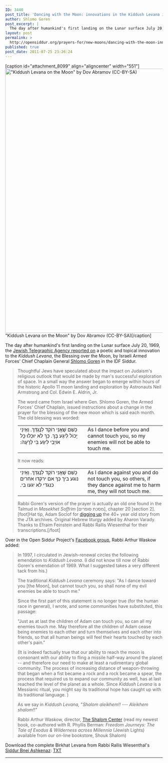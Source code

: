 ```yaml
---
ID: 3440
post_title: 'Dancing with the Moon: innovations in the Kiddush Levana in light of the first moon landing'
author: Shlomo Goren
post_excerpt: |
  The day after humankind's first landing on the Lunar surface July 20, 1969, the <a href="http://blogs.jta.org/archive/article/2011/07/20/3088634/how-israel-and-apollo-11-shared-the-giant-leap-for-mankind">Jewish Telegraphic Agency reported on</a> a poetic and topical innovation to the <em>Kiddush Levana</em>, the Blessing over the Moon, by Israeli Armed Forces' Chief Chaplain General <a href="https://secure.wikimedia.org/wikipedia/en/wiki/Shlomo_Goren">Shlomo Goren</a> in the IDF Siddur.
layout: post
permalink: >
  http://opensiddur.org/prayers-for/new-moons/dancing-with-the-moon-innovations-in-the-kiddush-levana-in-light-of-the-first-moon-landing/
published: true
post_date: 2011-07-25 23:26:24
---
```

[caption id="attachment_8099" align="aligncenter" width="551"]<a href="http://opensiddur.org/wp-content/uploads/2011/07/Kiddush-Levana-on-the-Moon.jpg"><img src="http://opensiddur.org/wp-content/uploads/2011/07/Kiddush-Levana-on-the-Moon.jpg" alt="&quot;Kiddush Levana on the Moon&quot; by Dov Abramov (CC-BY-SA)" width="551" height="844" class="size-full wp-image-8099" /></a> "Kiddush Levana on the Moon" by Dov Abramov (CC-BY-SA)[/caption]

The day after humankind's first landing on the Lunar surface July 20, 1969, the <a href="http://web.archive.org/web/20110811175154/http://archive.jta.org/article/1969/07/22/2950275/prayer-on-advent-of-new-moon-is-altered-to-take-into-account-apollo-11-achievement">Jewish Telegraphic Agency reported on</a> a poetic and topical innovation to the <em>Kiddush Levana</em>, the Blessing over the Moon, by Israeli Armed Forces' Chief Chaplain General <a href="https://secure.wikimedia.org/wikipedia/en/wiki/Shlomo_Goren">Shlomo Goren</a> in the IDF Siddur.

<blockquote>Thoughtful Jews have speculated about the impact on Judaism's religious outlook that would be made by man's successful exploration of space. In a small way the answer began to emerge within hours of the historic Apollo 11 moon landing and exploration by Astronauts Neil Armstrong and Col. Edwin E. Aldrin, Jr.

The word came from Israel where Gen. Shlomo Goren, the Armed Forces' Chief Chaplain, issued instructions about a change in the prayer for the blessing of the new moon which is said each month. The old blessing was worded:
<table style="margin-left: auto;margin-right: auto;">
<tbody>
<tr>
<td style="vertical-align:top;" width="46%">
<div class="liturgy"><span lang="he">
כְּשֵׁם שֶׁאֲנִי רוֹקֵד לְנֶגְדֵּךְ. וְאֵינִי יָכוֹל לִיגַּע בָּךְ.‏
כַּךְ לֹא יוּכְלוּ כָּל אוֹיְבַי לִיגַּע בִּי לְרָעָה:‏
</span></div></td>
 
<td style="vertical-align:top;" width="53%"><div class="english">As I dance before you and cannot touch you,
so my enemies will not be able to touch me.</td>
</tr>
</tbody>
</tbody></tbody></table>
It now reads:
<table style="margin-left: auto;margin-right: auto;">
<tbody>
<tr>
<td style="vertical-align:top;" width="46%">
<div class="liturgy"><span lang="he">
כְּשֵׁם שֶׁאֲנִי רוֹקֵד לְנֶגְדֵּךְ. וְאֵינִי נוגע ביך
כַּךְ אם ירקדו אחרים כנגדי לא יגעו בי.‏
</span></div></td>
 
<td style="vertical-align:top;" width="53%"><div class="english">As I dance against you and do not touch you,
so others, if they dance against me to harm me, they will not touch me.</td>
</tr>
</tbody>
</tbody></tbody></table>
Rabbi Goren's version of the prayer is actually an old one found in the Talmud in <em>Masekhet Soffrim</em> [<span class="hebrew" lang="he">מסכת סופרים</span>], chapter 20 [section 2].[foot]Hat tip, Adam Soclof for <a href="www.jta.org/2011/07/20/the-archive-blog/how-israel-and-apollo-11-shared-the-giant-leap-for-mankind">digging up</a> the 40+ year old story from the JTA archives. Original Hebrew liturgy added by Aharon Varady. Thanks to Efraim Feinstein and Rabbi Rallis Wiesenthal for their transcriptions.[/foot]</blockquote>

Over in the Open Siddur Project's <a href="https://www.facebook.com/groups/opensiddur">Facebook group</a>, Rabbi Arthur Waskow added:

<blockquote>In 1997, I circulated in Jewish-renewal circles the following emendation to <em>Kiddush Levana</em>. (I did not know till now of Rabbi Goren's emendation of 1969. What I suggested takes a very different tack from his.)

The traditional <em>Kiddush Levana</em> ceremony says:
"As I dance toward you [the Moon], but cannot touch you, so shall none of my evil enemies be able to touch me."

Since the first part of this statement is no longer true (for the human race in general), I wrote, and some communities have substituted, this passage:

"Just as at last the children of Adam can touch you, so can all my enemies touch me. May therefore all the children of Adam cease being enemies to each other and turn themselves and each other into friends, so that all human beings will feel their hearts touched by each other's pain."

(It is indeed factually true that our ability to reach the moon is consonant with our ability to fling a missile half-way around the planet -- and therefore our need to make at least a rudimentary global community. The process of increasing distance of weapon-throwing that began when a fist became a rock and a rock became a spear, the process that required us to expand our community as well, has at last reached the level of the planet as a whole. Since <em>Kiddush Levana</em> is a Messianic ritual, you might say its traditional hope has caught up with its traditional language. )

As we say in <em>Kiddush Levana,</em> "<em>Shalom aleikhem!! --- Aleikhem shalom!</em>!"

Rabbi Arthur Waskow, director, <a href="http://www.theshalomcenter.org/">The Shalom Center</a>
(read my newest book, co-authored with R. Phyllis Berman: <em>Freedom Journeys: The Tale of Exodus &amp; Wilderness across Millennia</em> (Jewish Lights)
available from our on-line bookstore, Shouk Shalom)</blockquote>

Download the complete Birkhat Levana from Rabbi Rallis Wiesenthal's <a href="http://opensiddur.org/2010/11/siddur-bnei-ashkenaz-a-german-rite-siddur-prepared-by-r-rallis-wiesenthal/">Siddur Bnei Ashkenaz</a>: <a href="http://opensiddur.org/wp-content/uploads/2011/07/Siddur-Bnei-Ashkenaz-Kiddush-Levana.txt">TXT</a>

<hr />